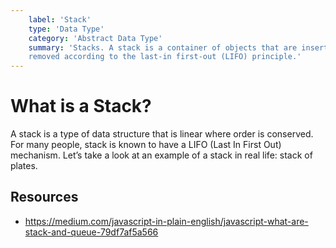 ```yaml
---
    label: 'Stack'
    type: 'Data Type'
    category: 'Abstract Data Type'
    summary: 'Stacks. A stack is a container of objects that are inserted and
    removed according to the last-in first-out (LIFO) principle.'
---
```


# What is a Stack?

A stack is a type of data structure that is linear where order is conserved. For many people, stack is known to have a LIFO (Last In First Out) mechanism. Let’s take a look at an example of a stack in real life: stack of plates.

## Resources

- https://medium.com/javascript-in-plain-english/javascript-what-are-stack-and-queue-79df7af5a566